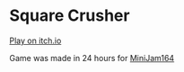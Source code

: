 # Square Crusher 
[Play on itch.io](https://weeqn.itch.io/square-crusher)

Game was made in 24 hours for [MiniJam164](https://itch.io/jam/mini-jam-164-destruction)
